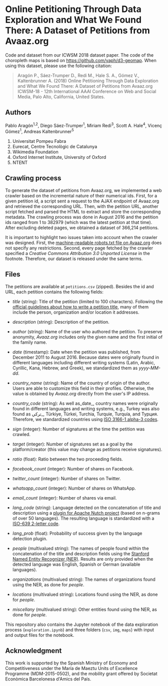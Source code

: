 # Online Petitioning Through Data Exploration and What We Found There: A Dataset of Petitions from Avaaz.org

Code and dataset from our ICWSM 2018 dataset paper. 
The code of the choropleth maps is based on https://github.com/yaph/d3-geomap.
When using this dataset, please use the following citation:

> Aragón P., Sáez-Trumper D., Redi M., Hale S. A., Gómez V., Kaltenbrunner A. (2018) Online Petitioning Through Data Exploration and What We Found There: A Dataset of Petitions from Avaaz.org ICWSM-18 - 12th International AAAI Conference on Web and Social Media, Palo Alto, California, United States.

## Authors
Pablo Aragón<sup>1,2</sup>, Diego Sáez-Trumper<sup>1</sup>, Miriam Redi<sup>3</sup>, Scott A. Hale<sup>4</sup>, Vicenç Gómez<sup>1</sup>, Andreas Kaltenbrunner<sup>5</sup>

1. Universitat Pompeu Fabra
2. Eurecat, Centre Tecnològic de Catalunya
3. Wikimedia Foundation
4. Oxford Internet Institute, University of Oxford
5. NTENT


## Crawling process
To generate the dataset of petitions from Avaaz.org, we implemented a web crawler based on the incremental nature of their numerical ids. First, for a given petition id, a script sent a request to the AJAX endpoint of Avaaz.org and retrieved the corresponding URL. Then, with the petition URL, another script fetched and parsed the HTML to extract and store the corresponding metadata. The crawling process was done in August 2016 and the petition ids ranged from 1 to 382979 (which was the latest petition at that time). After excluding deleted pages, we obtained a dataset of 366,214 petitions.

It is important to highlight two issues taken into account when the crawler was designed. First, the [machine-readable robots.txt file on Avaaz.org](https://secure.avaaz.org/robots.txt) does not specify any restrictions. Second, every page fetched by the crawler specified a _Creative Commons Attribution 3.0 Unported License_ in the footnote. Therefore, our dataset is released under the same terms.


## Files
The petitions are available at `petitions.csv` (zipped). Besides the id and URL, each petition contains the following fields:

- _title_ (string): Title of the petition (limited to 100 characters). Following the [official guidelines about how to write a petition title](https://secure.avaaz.org/en/petition/how_to_write_a_petition_title/), many of them include the person, organization and/or location it addresses.

- _description_ (string): Description of the petition. 

- _author_ (string): Name of the user who authored the petition. To preserve anonymity, _Avaaz.org_ includes only the given name and the first initial of the family name.

- _date_ (timestamp): Date when the petition was published, from December 2011 to August 2016. Because dates were originally found in different languages including different writing systems (Latin, Arabic, Cyrillic, Kana, Hebrew, and Greek), we standardized them as _yyyy-MM-dd_.

- _country_name_ (string): Name of the country of origin of the author. Users are able to customize this field in their profiles. Otherwise, the value is obtained by _Avaaz.org_ directly from the user's IP address.
- _country_code_ (string): As well as_date_, country names were originally found in different languages and writing systems, e.g., Turkey was also found as  تركي_, Türkiye, Türkei, Turchia, Turquie, Turquía, and Турция. Therefore, we standardized countries using [ISO 3166-1 alpha-3 codes](https://unstats.un.org/unsd/methodology/m49).
- _sign_ (integer): Number of signatures at the time the petition was crawled. 

- _target_ (integer): Number of signatures set as a goal by the platform/creator (this value may change as petitions receive signatures).

- _ratio_ (float): Ratio between the two proceeding fields.

- _facebook_count_ (integer): Number of shares on Facebook.

- _twitter_count_ (integer): Number of shares on Twitter.

- _whatsapp_count_ (integer): Number of shares on WhatsApp.

- _email_count_ (integer): Number of shares via email.

- _lang_code_ (string): Language detected on the concatenation of title and description using a [plugin for Apache Nutch project](https://wiki.apache.org/nutch/LanguageIdentifier) (based on n-grams of over 50 languages). The resulting language is standardized with a [ISO-639 2-letter code](http://www.loc.gov/standards/iso639-2/php/code_list.php).

- _lang_prob_ (float): Probability of success given by the language detection plugin.

- _people_ (multivalued string): The names of people found within the concatenation of the title and description fields using the [Stanford Named Entity Recognizer (NER)](https://nlp.stanford.edu/software/CRF-NER.html). Results are only provided when the detected language was English, Spanish or German (available languages).

- _organizations_ (multivalued string): The names of organizations found using the NER, as done for _people_. 

- _locations_ (multivalued string): Locations found using the NER, as done for _people_. 

- _miscellany_ (multivalued string): Other entities found using the NER, as done for _people_. 

This repository also contains the Jupyter notebook of the data exploration process (`exploration.ipynb`) and three folders (`csv`, `img`, `maps`) with input and output files for the notebook.

## Acknowledgment
This work is supported by the Spanish Ministry of Economy and Competitiveness under the María de Maeztu Units of Excellence Programme (MDM-2015-0502), and the mobility grant offered by Societat Econòmica Barcelonesa d'Amics del País.
